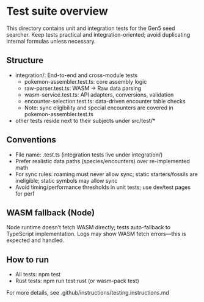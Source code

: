 # Test suite overview

This directory contains unit and integration tests for the Gen5 seed searcher. Keep tests practical and integration-oriented; avoid duplicating internal formulas unless necessary.

## Structure
- integration/: End-to-end and cross-module tests
  - pokemon-assembler.test.ts: core assembly logic
  - raw-parser.test.ts: WASM → Raw data parsing
  - wasm-service.test.ts: API adapters, conversions, validation
  - encounter-selection.test.ts: data-driven encounter table checks
  - Note: sync eligibility and special encounters are covered in pokemon-assembler.test.ts
- other tests reside next to their subjects under src/test/*

## Conventions
- File name: <feature>.test.ts (integration tests live under integration/)
- Prefer realistic data paths (species/encounters) over re-implemented math
- For sync rules: roaming must never allow sync; static starters/fossils are ineligible; static symbols may allow sync
- Avoid timing/performance thresholds in unit tests; use dev/test pages for perf

## WASM fallback (Node)
Node runtime doesn’t fetch WASM directly; tests auto-fallback to TypeScript implementation. Logs may show WASM fetch errors—this is expected and handled.

## How to run
- All tests: npm test
- Rust tests: npm run test:rust (or wasm-pack test)

For more details, see .github/instructions/testing.instructions.md
